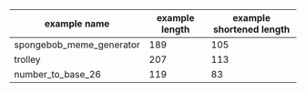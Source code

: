 | example name | example length | example shortened length |
| --- | --- | --- |
| spongebob_meme_generator | 189 | 105 |
| trolley | 207 | 113 |
| number_to_base_26 | 119 | 83 |